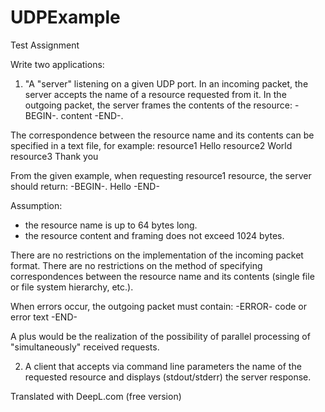 # UDPExample
Test Assignment

Write two applications:
1. "A "server" listening on a given UDP port.
In an incoming packet, the server accepts the name of a resource requested from it.
In the outgoing packet, the server frames the contents of the resource:
-BEGIN-.
content
-END-.

The correspondence between the resource name and its contents can be specified in a text file, for example:
resource1 Hello
 resource2 World
 resource3 Thank you

From the given example, when requesting resource1 resource, the server should return:
-BEGIN-.
Hello
 -END-

Assumption:
- the resource name is up to 64 bytes long.
- the resource content and framing does not exceed 1024 bytes.

There are no restrictions on the implementation of the incoming packet format.
There are no restrictions on the method of specifying correspondences between the resource name and its contents (single file or file system hierarchy, etc.).

When errors occur, the outgoing packet must contain:
-ERROR-
code or error text
-END-

A plus would be the realization of the possibility of parallel processing of "simultaneously" received requests.

2. A client that accepts via command line parameters the name of the requested resource and displays (stdout/stderr) the server response.

Translated with DeepL.com (free version)